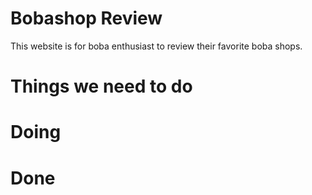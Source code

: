 # Bobashop Review
This website is for boba enthusiast to review their favorite boba shops.

# Things we need to do

# Doing

# Done
